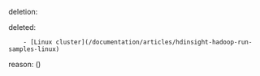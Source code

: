 deletion:

deleted:

		- [Linux cluster](/documentation/articles/hdinsight-hadoop-run-samples-linux)

reason: ()


